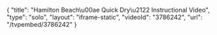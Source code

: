 {
    "title": "Hamilton Beach\u00ae Quick Dry\u2122 Instructional Video",
    "type": "solo",
    "layout": "iframe-static",
    "videoId": "3786242",
    "url": "\/tvpembed\/3786242"
}
